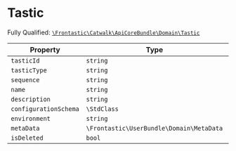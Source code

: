 #  Tastic

Fully Qualified: [`\Frontastic\Catwalk\ApiCoreBundle\Domain\Tastic`](../../../../src/php/ApiCoreBundle/Domain/Tastic.php)

Property|Type|Default|Description
--------|----|-------|-----------
`tasticId`|`string`||
`tasticType`|`string`||
`sequence`|`string`||
`name`|`string`||
`description`|`string`||
`configurationSchema`|`\StdClass`||
`environment`|`string`||
`metaData`|`\Frontastic\UserBundle\Domain\MetaData`||
`isDeleted`|`bool`|`false`|

